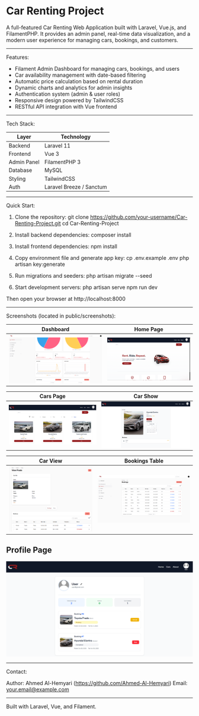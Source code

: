 # Car Renting Project

A full-featured Car Renting Web Application built with Laravel, Vue.js, and FilamentPHP.
It provides an admin panel, real-time data visualization, and a modern user experience for managing cars, bookings, and customers.

---

Features:

- Filament Admin Dashboard for managing cars, bookings, and users
- Car availability management with date-based filtering
- Automatic price calculation based on rental duration
- Dynamic charts and analytics for admin insights
- Authentication system (admin & user roles)
- Responsive design powered by TailwindCSS
- RESTful API integration with Vue frontend

---

Tech Stack:

Layer          | Technology
---------------|-------------
Backend        | Laravel 11
Frontend       | Vue 3
Admin Panel    | FilamentPHP 3
Database       | MySQL
Styling        | TailwindCSS
Auth           | Laravel Breeze / Sanctum

---

Quick Start:

1. Clone the repository:
   git clone https://github.com/your-username/Car-Renting-Project.git
   cd Car-Renting-Project

2. Install backend dependencies:
   composer install

3. Install frontend dependencies:
   npm install

4. Copy environment file and generate app key:
   cp .env.example .env
   php artisan key:generate

5. Run migrations and seeders:
   php artisan migrate --seed

6. Start development servers:
   php artisan serve
   npm run dev

Then open your browser at http://localhost:8000

---

Screenshots (located in public/screenshots):

Dashboard       | Home Page
----------------|----------------
![Dashboard](public/screenshots/dashboard.png) | ![Home](public/screenshots/home-page.png)

Cars Page       | Car Show
----------------|----------------
![Cars Page](public/screenshots/cars-page.png) | ![Car Show](public/screenshots/car-show.png)

Car View        | Bookings Table
----------------|----------------
![Car View](public/screenshots/car-view.png) | ![Bookings Table](public/screenshots/bookings-table.png)

Profile Page
------------
![Profile Page](public/screenshots/profile-page.png)

---

Contact:

Author: Ahmed Al-Hemyari (https://github.com/Ahmed-Al-Hemyari)
Email: your.email@example.com

---

Built with Laravel, Vue, and Filament.
